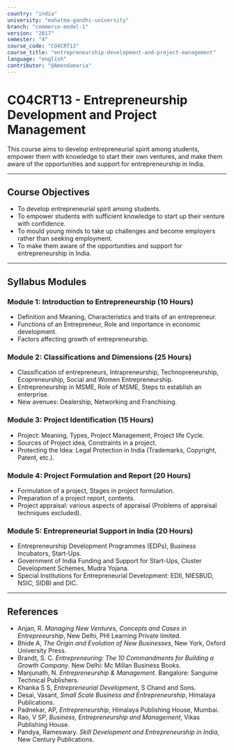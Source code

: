 ```yaml
---
country: "india"
university: "mahatma-gandhi-university"
branch: "commerce-model-1"
version: "2017"
semester: "4"
course_code: "CO4CRT13"
course_title: "entrepreneurship-development-and-project-management"
language: "english"
contributor: "@Amendamaria"
---
```

# CO4CRT13 - Entrepreneurship Development and Project Management

This course aims to develop entrepreneurial spirit among students, empower them with knowledge to start their own ventures, and make them aware of the opportunities and support for entrepreneurship in India.

---
## Course Objectives

* To develop entrepreneurial spirit among students.
* To empower students with sufficient knowledge to start up their venture with confidence.
* To mould young minds to take up challenges and become employers rather than seeking employment.
* To make them aware of the opportunities and support for entrepreneurship in India.

---
## Syllabus Modules

### Module 1: Introduction to Entrepreneurship (10 Hours)
* Definition and Meaning, Characteristics and traits of an entrepreneur.
* Functions of an Entrepreneur, Role and importance in economic development.
* Factors affecting growth of entrepreneurship.

### Module 2: Classifications and Dimensions (25 Hours)
* Classification of entrepreneurs, Intrapreneurship, Technopreneurship, Ecopreneurship, Social and Women Entrepreneurship.
* Entrepreneurship in MSME, Role of MSME, Steps to establish an enterprise.
* New avenues: Dealership, Networking and Franchising.

### Module 3: Project Identification (15 Hours)
* Project: Meaning, Types, Project Management, Project life Cycle.
* Sources of Project idea, Constraints in a project.
* Protecting the Idea: Legal Protection in India (Trademarks, Copyright, Patent, etc.).

### Module 4: Project Formulation and Report (20 Hours)
* Formulation of a project, Stages in project formulation.
* Preparation of a project report, contents.
* Project appraisal: various aspects of appraisal (Problems of appraisal techniques excluded).

### Module 5: Entrepreneurial Support in India (20 Hours)
* Entrepreneurship Development Programmes (EDPs), Business Incubators, Start-Ups.
* Government of India Funding and Support for Start-Ups, Cluster Development Schemes, Mudra Yojana.
* Special Institutions for Entrepreneurial Development: EDII, NIESBUD, NSIC, SIDBI and DIC.

---
## References
* Anjan, R. *Managing New Ventures, Concepts and Cases in Entrepreeurship*, New Delhi, PHI Learning Private limited.
* Bhide A, *The Origin and Evolution of New Businesses*, New York, Oxford University Press.
* Brandt, S. C. *Entrepreneuring: The 10 Commandments for Building a Growth Company*. New Delhi: Mc Millan Business Books.
* Manjunath, N. *Entrepreneurship & Management*. Bangalore: Sanguine Technical Publishers.
* Khanka S S, *Entrepreneurial Development*, S Chand and Sons.
* Desai, Vasant, *Small Scale Business and Entrepreneurship*, Himalaya Publications.
* Padnekar, AP, *Entrepreneurship*, Himalaya Publishing House, Mumbai.
* Rao, V SP, *Business, Entrepreneurship and Management*, Vikas Publishing House.
* Pandya, Rameswary. *Skill Development and Entrepreneurship in India*, New Century Publications.
